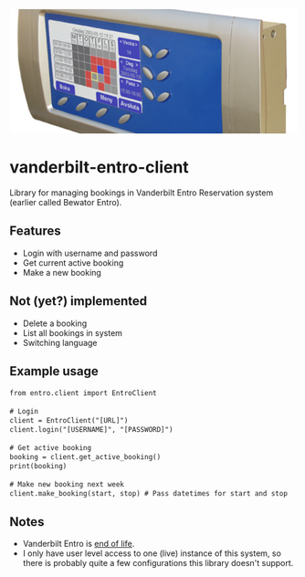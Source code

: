 ![infopoint](infopoint.png)

# vanderbilt-entro-client

Library for managing bookings in Vanderbilt Entro Reservation system (earlier called Bewator Entro).

## Features

* Login with username and password
* Get current active booking
* Make a new booking

## Not (yet?) implemented

* Delete a booking
* List all bookings in system
* Switching language

## Example usage

```
from entro.client import EntroClient

# Login
client = EntroClient("[URL]")
client.login("[USERNAME]", "[PASSWORD]")

# Get active booking
booking = client.get_active_booking()
print(booking)

# Make new booking next week
client.make_booking(start, stop) # Pass datetimes for start and stop
```

## Notes
* Vanderbilt Entro is [end of life](https://www.mynewsdesk.com/se/vanderbilt/news/vanderbilt-lanserar-entro-trade-in-kampanj-tvaa-vaegar-vidare-409247).
* I only have user level access to one (live) instance of this system, so there is probably quite a few configurations this library doesn't support.
